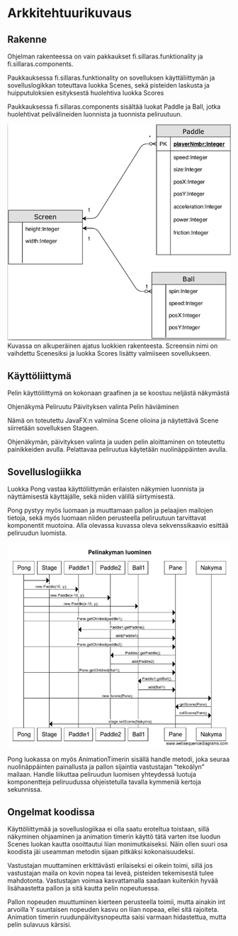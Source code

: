 # Arkkitehtuurikuvaus

## Rakenne

Ohjelman rakenteessa on vain pakkaukset fi.sillaras.funktionality ja fi.sillaras.components.


Paukkauksessa fi.sillaras.funktionality on sovelluksen käyttäliittymän ja sovelluslogikkan toteuttava luokka Scenes, sekä pisteiden laskusta ja huipputuloksien esityksestä huolehtiva luokka Scores

Paukkauksessa fi.sillaras.components sisältää luokat Paddle ja Ball, jotka huolehtivat pelivälineiden luonnista ja tuonnista peliruutuun.

<img src="https://github.com/Radzilla/ot-harjoitustyo/blob/master/dokumentaatio/kuvat/Pong_Luokkakaavio.png">
Kuvassa on alkuperäinen ajatus luokkien rakenteesta. Screensin nimi on vaihdettu Scenesiksi ja luokka Scores lisätty valmiiseen sovellukseen.

## Käyttöliittymä

Pelin käyttöliittymä on kokonaan graafinen ja se koostuu neljästä näkymästä

Ohjenäkymä
Peliruutu
Päivityksen valinta
Pelin häviäminen

Nämä on toteutettu JavaFX:n valmiina Scene olioina ja näytettävä Scene siirretään sovelluksen Stageen. 

Ohjenäkymän, päivityksen valinta ja uuden pelin aloittaminen on toteutettu painikkeiden avulla.
Pelattavaa peliruutua käytetään nuolinäppäinten avulla.

## Sovelluslogiikka

Luokka Pong vastaa käyttöliittymän erilaisten näkymien luonnista ja näyttämisestä käyttäjälle, sekä niiden välillä siirtymisestä. 

Pong pystyy myös luomaan ja muuttamaan pallon ja pelaajien mailojen tietoja, sekä myös luomaan niiden perusteella peliruutuun tarvittavat komponentit muotoina. Alla olevassa kuvassa oleva sekvenssikaavio esittää peliruudun luomista.

<img src="https://github.com/Radzilla/ot-harjoitustyo/blob/master/dokumentaatio/kuvat/Pelinakyma_Sekvenssi.PNG">

Pong luokassa on myös AnimationTimerin sisällä handle metodi, joka seuraa nuolinäppäinten painallusta ja pallon sijaintia vastustajan "tekoälyn" mailaan. Handle liikuttaa peliruudun luomisen yhteydessä luotuja komponentteja peliruudussa ohjeistetulla tavalla kymmeniä kertoja sekunnissa. 



## Ongelmat koodissa

Käyttöliittymää ja sovelluslogiikaa ei olla saatu eroteltua toistaan, sillä näkyminen ohjaaminen ja animation timerin käyttö tätä varten itse luodun Scenes luokan kautta osoittautui liian monimutkaiseksi. Näin ollen suuri osa koodista jäi useamman metodin sijaan pitkäksi kokonaisuudeksi.

Vastustajan muuttaminen erkittävästi erilaiseksi ei oikein toimi, sillä jos vastustajan maila on kovin nopea tai leveä, pisteiden tekemisestä tulee mahdotonta. Vastustajan voimaa kasvattamalla saadaan kuitenkin hyvää lisähaastetta pallon ja sitä kautta pelin nopeutuessa.

Pallon nopeuden muuttuminen kierteen perusteella toimii, mutta ainakin int arvoilla Y suuntaisen nopeuden kasvu on liian nopeaa, ellei sitä rajoiteta. Animation timerin ruudunpäivitysnopeutta saisi varmaan hidastettua, mutta pelin sulavuus kärsisi.
